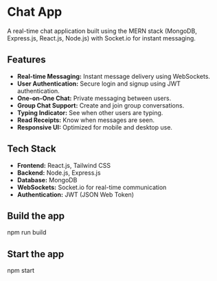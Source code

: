 # Chat App

A real-time chat application built using the MERN stack (MongoDB, Express.js, React.js, Node.js) with Socket.io for instant messaging.

## Features

- **Real-time Messaging:** Instant message delivery using WebSockets.
- **User Authentication:** Secure login and signup using JWT authentication.
- **One-on-One Chat:** Private messaging between users.
- **Group Chat Support:** Create and join group conversations.
- **Typing Indicator:** See when other users are typing.
- **Read Receipts:** Know when messages are seen.
- **Responsive UI:** Optimized for mobile and desktop use.

## Tech Stack

- **Frontend:** React.js, Tailwind CSS
- **Backend:** Node.js, Express.js
- **Database:** MongoDB
- **WebSockets:** Socket.io for real-time communication
- **Authentication:** JWT (JSON Web Token)

## Build the app

npm run build

## Start the app

npm start
